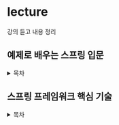 # lecture

강의 듣고 내용 정리

## 예제로 배우는 스프링 입문

<details>
<summary>목차</summary>


  [IoC](https://github.com/beginin15/lecture/blob/master/%231%20예제로%20배우는%20스프링%20입문/IoC.md)

  [AOP](https://github.com/beginin15/lecture/blob/master/%231%20예제로%20배우는%20스프링%20입문/AOP.md)

  [PSA](https://github.com/beginin15/lecture/blob/master/%231%20예제로%20배우는%20스프링%20입문/PSA.md)

</details>

## 스프링 프레임워크 핵심 기술

<details>
<summary>목차</summary>


  ### IoC 컨테이너

  [컨테이너와 빈](https://github.com/beginin15/lecture/blob/master/%232%20스프링%20프레임워크%20핵심%20기술/IoC%20Container/01_IoC_컨테이너와_빈.md)

  [ApplicationContext](https://github.com/beginin15/lecture/blob/master/%232%20스프링%20프레임워크%20핵심%20기술/IoC%20Container/02_ApplicationContext.md)

  [@Autowired](https://github.com/beginin15/lecture/blob/master/%232%20스프링%20프레임워크%20핵심%20기술/IoC%20Container/03_%40Autowired.md)

  [@ComponentScan](https://github.com/beginin15/lecture/blob/master/%232%20스프링%20프레임워크%20핵심%20기술/IoC%20Container/04_%40Component와_컴포넌트%20스캔.md)

  [빈 스코프](https://github.com/beginin15/lecture/blob/master/%232%20스프링%20프레임워크%20핵심%20기술/IoC%20Container/05_빈_스코프.md)

  [Environment - Profile](https://github.com/beginin15/lecture/blob/master/%232%20스프링%20프레임워크%20핵심%20기술/IoC%20Container/06_Environment_profile.md)

  [Environment - Property](https://github.com/beginin15/lecture/blob/master/%232%20스프링%20프레임워크%20핵심%20기술/IoC%20Container/07_Environment_property.md)

  [MessageSource](https://github.com/beginin15/lecture/blob/master/%232%20스프링%20프레임워크%20핵심%20기술/IoC%20Container/08_MessageSource.md)

  [ApplicationEventPublisher](https://github.com/beginin15/lecture/blob/master/%232%20스프링%20프레임워크%20핵심%20기술/IoC%20Container/09_ApplicationEventPublisher.md)

  [ResourceLoader](https://github.com/beginin15/lecture/blob/master/%232%20스프링%20프레임워크%20핵심%20기술/IoC%20Container/10_ResourceLoader.md)

### Resource / Validation

[Resource 추상화]() 

[Validation 추상화]()

### 데이터 바인딩

[PropertyEditor]()

[Converter와 Formatter]()

### SqEL

[SpEL]()

</details>

